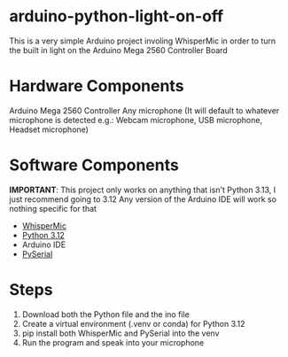 # arduino-python-light-on-off
This is a very simple Arduino project involing WhisperMic in order to turn the built in light on the Arduino Mega 2560 Controller Board
# Hardware Components
Arduino Mega 2560 Controller
Any microphone (It will default to whatever microphone is detected e.g.: Webcam microphone, USB microphone, Headset microphone)
# Software Components
**IMPORTANT**: This project only works on anything that isn't Python 3.13, I just recommend going to 3.12
Any version of the Arduino IDE will work so nothing specific for that
- [WhisperMic](https://github.com/mallorbc/whisper_mic)
- [Python 3.12](https://www.python.org/downloads/release/python-3129/)
- Arduino IDE
- [PySerial](https://pypi.org/project/pyserial/)

# Steps
1. Download both the Python file and the ino file
2. Create a virtual environment (.venv or conda) for Python 3.12
3. pip install both WhisperMic and PySerial into the venv
4. Run the program and speak into your microphone
